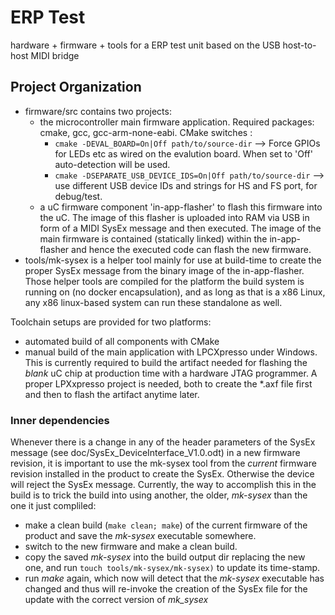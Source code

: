 # ERP Test
 hardware + firmware + tools for a ERP test unit based on the USB host-to-host MIDI bridge
 
## Project Organization
* firmware/src contains two projects:
  * the microcontroller main firmware application. Required packages: cmake, gcc, gcc-arm-none-eabi. CMake switches : 
      * `cmake -DEVAL_BOARD=On|Off path/to/source-dir` --> Force GPIOs for LEDs etc as wired on the evalution board. When set to 'Off' auto-detection will be used.
      * `cmake -DSEPARATE_USB_DEVICE_IDS=On|Off path/to/source-dir` --> use different USB device IDs and strings for HS and FS port, for debug/test.
  * a uC firmware component 'in-app-flasher' to flash this firmware into the uC. The image of this flasher is uploaded into RAM via USB in form of a MIDI SysEx message and then executed. The image of the main firmware is contained (statically linked) within the in-app-flasher and hence the executed code can flash the new firmware.
* tools/mk-sysex is a helper tool mainly for use at build-time to create the proper SysEx message from the binary image of the in-app-flasher.
Those helper tools are compiled for the platform the build system is running on (no docker encapsulation), and as long as that is a x86 Linux, any x86 linux-based system can run these standalone as well.

Toolchain setups are provided for two platforms:
* automated build of all components with CMake
* manual build of the main application with LPCXpresso under Windows. This is currently required to build the artifact needed for flashing the *blank* uC chip at production time with a hardware JTAG programmer. A proper LPXxpresso project is needed, both to create the \*.axf file first and then to flash the artifact anytime later.


### Inner dependencies
Whenever there is a change in any of the header parameters of the SysEx message (see doc/SysEx_DeviceInterface_V1.0.odt) in a new firmware revision, it is important to use the mk-sysex tool from the *current* firmware revision installed in the product to create the SysEx. Otherwise the device will reject the SysEx message.
Currently, the way to accomplish this in the build is to trick the build into using another, the older, *mk-sysex* than the one it just compliled:
- make a clean build (``make clean; make``) of the current firmware of the product and save the *mk-sysex* executable somewhere.
- switch to the new firmware and make a clean build.
- copy the saved *mk-sysex* into the build output dir replacing the new one, and run ``touch tools/mk-sysex/mk-sysex)`` to update its time-stamp.
- run *make* again, which now will detect that the *mk-sysex* executable has changed and thus will re-invoke the creation of the SysEx file for the update with the correct version of *mk_sysex*
